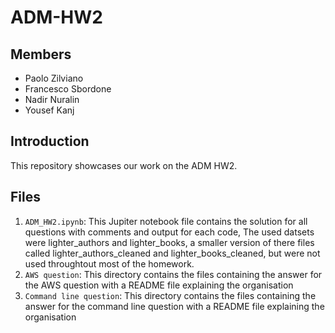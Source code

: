 # ADM-HW2

## Members
- Paolo Zilviano
- Francesco Sbordone
- Nadir Nuralin
- Yousef Kanj

## Introduction

This repository showcases our work on the ADM HW2. 

## Files

1. `ADM_HW2.ipynb`: This Jupiter notebook file contains the solution for all questions with comments and output for each code, The used datsets were lighter_authors and lighter_books, a smaller version of there files called lighter_authors_cleaned and lighter_books_cleaned, but were not used throughtout most of the homework.
2. `AWS question`: This directory contains the files containing the answer for the AWS question with a README file explaining the organisation
3. `Command line question`: This directory contains the files containing the answer for the command line question with a README file explaining the organisation

